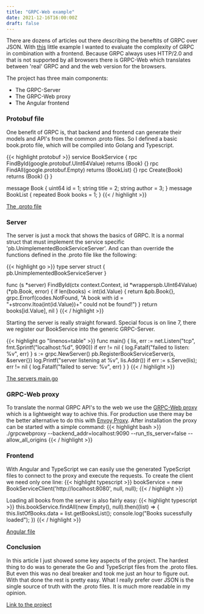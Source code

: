 ```yaml
---
title: "GRPC-Web example"
date: 2021-12-16T16:00:00Z
draft: false
---
```


There are dozens of articles out there describing the beneftits of GRPC over JSON. With [this](https://github.com/pcbaecker/grpc-web-example) little example I wanted to evaluate the complexity of GRPC in combination with a frontend. Because GRPC always uses HTTP/2.0 and that is not supported by all browsers there is GRPC-Web which translates between 'real' GRPC and and the web version for the browsers.

The project has three main components:
- The GRPC-Server
- The GRPC-Web proxy
- The Angular frontend

### Protobuf file

One benefit of GRPC is, that backend and frontend can generate their models and API's from the common .proto files. So I defined a basic book.proto file, which will be compiled into Golang and Typescript.

{{< highlight protobuf >}}
service BookService {
    rpc FindById(google.protobuf.UInt64Value) returns (Book) {}
    rpc FindAll(google.protobuf.Empty) returns (BookList) {}
    rpc Create(Book) returns (Book) {}
}

message Book {
    uint64 id = 1;
    string title = 2;
    string author = 3;
}
message BookList {
    repeated Book books = 1;
}
{{< / highlight >}}

[The .proto file](https://github.com/pcbaecker/grpc-web-example/blob/master/book.proto)

### Server

The server is just a mock that shows the basics of GRPC. It is a normal struct that must implement the service specific 'pb.UnimplementedBookServiceServer'. And can than override the functions defined in the .proto file like the following:

{{< highlight go >}}
type server struct {
	pb.UnimplementedBookServiceServer
}

func (s *server) FindById(ctx context.Context, id *wrapperspb.UInt64Value) (*pb.Book, error) {
	if len(books) < int(id.Value) {
		return &pb.Book{}, grpc.Errorf(codes.NotFound, "A book with id = "+strconv.Itoa(int(id.Value))+" could not be found!")
	}
	return books[id.Value], nil
}
{{< / highlight >}}

Starting the server is really straight forward. Special focus is on line 7, there we register our BookService into the generic GRPC-Server.

{{< highlight go "linenos=table" >}}
func main() {
	lis, err := net.Listen("tcp", fmt.Sprintf("localhost:%d", 9090))
	if err != nil {
		log.Fatalf("failed to listen: %v", err)
	}
	s := grpc.NewServer()
	pb.RegisterBookServiceServer(s, &server{})
	log.Printf("server listening at %v", lis.Addr())
	if err := s.Serve(lis); err != nil {
		log.Fatalf("failed to serve: %v", err)
	}
}
{{< / highlight >}}

[The servers main.go](https://github.com/pcbaecker/grpc-web-example/blob/master/grpc-server/main.go)

### GRPC-Web proxy

To translate the normal GRPC API's to the web we use the [GRPC-Web proxy](https://pkg.go.dev/github.com/improbable-eng/grpc-web/go/grpcwebproxy#section-readme) which is a lightweight way to achive this. For production use there may be the better alternative to do this with [Envoy Proxy](https://www.envoyproxy.io/docs/envoy/latest/configuration/http/http_filters/grpc_web_filter).
After installation the proxy can be started with a simple command:
{{< highlight bash >}}
./grpcwebproxy --backend_addr=localhost:9090 --run_tls_server=false --allow_all_origins
{{< / highlight >}}

### Frontend

With Angular and TypeScript we can easily use the generated TypeScript files to connect to the proxy and execute the requests. To create the client we need only one line:
{{< highlight typescript >}}
bookService = new BookServiceClient('http://localhost:8080', null, null);
{{< / highlight >}}

Loading all books from the server is also fairly easy:
{{< highlight typescript >}}
this.bookService.findAll(new Empty(), null).then((list) => {
      this.listOfBooks.data = list.getBooksList();
      console.log("Books sucessfully loaded");
}) 
{{< / highlight >}}

[Angular file](https://github.com/pcbaecker/grpc-web-example/blob/master/frontend/src/app/app.component.ts)

### Conclusion

In this article I just showed some key aspects of the project. The hardest thing to do was to generate the Go and TypeScript files from the .proto files. But even this was no deal breaker and took me just an hour to figure out. With that done the rest is pretty easy. What I really prefer over JSON is the single source of truth with the .proto files. It is much more readable in my opinion.

[Link to the project](https://github.com/pcbaecker/grpc-web-example)